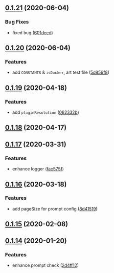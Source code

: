 ## [0.1.21](https://github.com/MicroAppJS/shared-utils/compare/v0.1.20...v0.1.21) (2020-06-04)


### Bug Fixes

* fixed bug ([601deed](https://github.com/MicroAppJS/shared-utils/commit/601deedd164eb148671f4957a3070c453b2cb57a))

## [0.1.20](https://github.com/MicroAppJS/shared-utils/compare/v0.1.19...v0.1.20) (2020-06-04)


### Features

* add `CONSTANTS` & `isDocker`, art test file ([5d859f8](https://github.com/MicroAppJS/shared-utils/commit/5d859f844e7c7ce1881c0f1526d3f3e189f10eb5))

## [0.1.19](https://github.com/MicroAppJS/shared-utils/compare/v0.1.18...v0.1.19) (2020-04-18)


### Features

* add `pluginResolution` ([082332b](https://github.com/MicroAppJS/shared-utils/commit/082332b4b4983c67b063899600d74d9e45024cf4))



## [0.1.18](https://github.com/MicroAppJS/shared-utils/compare/v0.1.17...v0.1.18) (2020-04-17)

## [0.1.17](https://github.com/MicroAppJS/shared-utils/compare/v0.1.16...v0.1.17) (2020-03-31)


### Features

* enhance logger ([fac575f](https://github.com/MicroAppJS/shared-utils/commit/fac575f0f5d29b91e4bc113a960ec53a846a8da9))

## [0.1.16](https://github.com/MicroAppJS/shared-utils/compare/0.1.15...0.1.16) (2020-03-18)


### Features

* add pageSize for prompt config ([8d41519](https://github.com/MicroAppJS/shared-utils/commit/8d415193d0271fcaaa8745bdc7a5b76b61621eea))



## [0.1.15](https://github.com/MicroAppJS/shared-utils/compare/0.1.14...0.1.15) (2020-02-08)



## [0.1.14](https://github.com/MicroAppJS/shared-utils/compare/2d4ff12271af26c11d1bf235c19556e6426f5d2c...0.1.14) (2020-01-20)


### Features

* enhance prompt check ([2d4ff12](https://github.com/MicroAppJS/shared-utils/commit/2d4ff12271af26c11d1bf235c19556e6426f5d2c))

